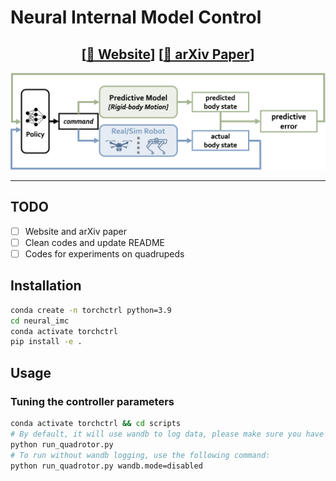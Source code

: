 # Neural Internal Model Control

## <font><div align='center' > [[📖 Website](https://github.com/thu-uav/NeuralIMC)]  [[📜 arXiv Paper](https://github.com/thu-uav/NeuralIMC)] </div> </font>

![Overview of Neural-IMC](assets/overview.png)

---

## TODO

- [ ] Website and arXiv paper
- [ ] Clean codes and update README
- [ ] Codes for experiments on quadrupeds

## Installation


```bash
conda create -n torchctrl python=3.9
cd neural_imc
conda activate torchctrl
pip install -e .
```

## Usage

### Tuning the controller parameters

```bash
conda activate torchctrl && cd scripts
# By default, it will use wandb to log data, please make sure you have set WANDB_API_KEY in your environment variables.
python run_quadrotor.py
# To run without wandb logging, use the following command:
python run_quadrotor.py wandb.mode=disabled
```